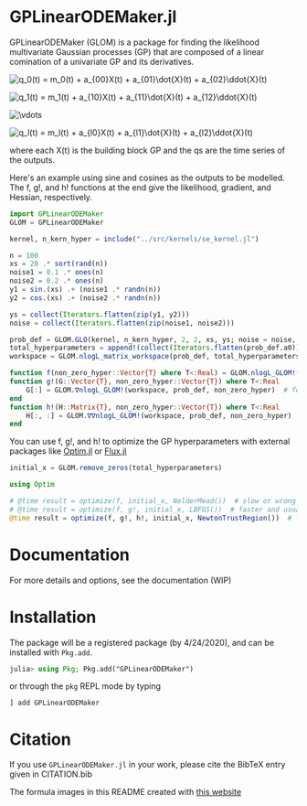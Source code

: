 GPLinearODEMaker.jl
========

GPLinearODEMaker (GLOM) is a package for finding the likelihood multivariate Gaussian processes (GP) that are composed of a linear comination of a univariate GP and its derivatives.

![q_0(t) = m_0(t) + a_{00}X(t) + a_{01}\dot{X}(t) + a_{02}\ddot{X}(t)](https://render.githubusercontent.com/render/math?math=q_0(t)%20%3D%20m_0(t)%20%2B%20a_%7B00%7DX(t)%20%2B%20a_%7B01%7D%5Cdot%7BX%7D(t)%20%2B%20a_%7B02%7D%5Cddot%7BX%7D(t))

![q_1(t) = m_1(t) + a_{10}X(t) + a_{11}\dot{X}(t) + a_{12}\ddot{X}(t)](https://render.githubusercontent.com/render/math?math=q_1(t)%20%3D%20m_1(t)%20%2B%20a_%7B10%7DX(t)%20%2B%20a_%7B11%7D%5Cdot%7BX%7D(t)%20%2B%20a_%7B12%7D%5Cddot%7BX%7D(t))

![\vdots](https://render.githubusercontent.com/render/math?math=%5Cvdots)

![q_l(t) = m_l(t) + a_{l0}X(t) + a_{l1}\dot{X}(t) + a_{l2}\ddot{X}(t)](https://render.githubusercontent.com/render/math?math=q_l(t)%20%3D%20m_l(t)%20%2B%20a_%7Bl0%7DX(t)%20%2B%20a_%7Bl1%7D%5Cdot%7BX%7D(t)%20%2B%20a_%7Bl2%7D%5Cddot%7BX%7D(t))

where each X(t) is the building block GP and the qs are the time series of the outputs.

Here's an example using sine and cosines as the outputs to be modelled. The f, g!, and h! functions at the end give the likelihood, gradient, and Hessian, respectively.

```julia
import GPLinearODEMaker
GLOM = GPLinearODEMaker

kernel, n_kern_hyper = include("../src/kernels/se_kernel.jl")

n = 100
xs = 20 .* sort(rand(n))
noise1 = 0.1 .* ones(n)
noise2 = 0.2 .* ones(n)
y1 = sin.(xs) .+ (noise1 .* randn(n))
y2 = cos.(xs) .+ (noise2 .* randn(n))

ys = collect(Iterators.flatten(zip(y1, y2)))
noise = collect(Iterators.flatten(zip(noise1, noise2)))

prob_def = GLOM.GLO(kernel, n_kern_hyper, 2, 2, xs, ys; noise = noise, a0=[[1. 0.1];[0.1 1]])
total_hyperparameters = append!(collect(Iterators.flatten(prob_def.a0)), [10])
workspace = GLOM.nlogL_matrix_workspace(prob_def, total_hyperparameters)

function f(non_zero_hyper::Vector{T} where T<:Real) = GLOM.nlogL_GLOM!(workspace, prob_def, non_zero_hyper)  # feel free to add priors here to optimize on the posterior!
function g!(G::Vector{T}, non_zero_hyper::Vector{T}) where T<:Real
    G[:] = GLOM.∇nlogL_GLOM!(workspace, prob_def, non_zero_hyper)  # feel free to add priors here to optimize on the posterior!
end
function h!(H::Matrix{T}, non_zero_hyper::Vector{T}) where T<:Real
    H[:, :] = GLOM.∇∇nlogL_GLOM!(workspace, prob_def, non_zero_hyper)  # feel free to add priors here to optimize on the posterior!
end
```

You can use f, g!, and h! to optimize the GP hyperparameters with external packages like [Optim.jl](https://github.com/JuliaNLSolvers/Optim.jl) or [Flux.jl](https://github.com/FluxML/Flux.jl)

```julia
initial_x = GLOM.remove_zeros(total_hyperparameters)

using Optim

# @time result = optimize(f, initial_x, NelderMead())  # slow or wrong
# @time result = optimize(f, g!, initial_x, LBFGS())  # faster and usually right
@time result = optimize(f, g!, h!, initial_x, NewtonTrustRegion())  # fastest and usually right
```

# Documentation

For more details and options, see the documentation (WIP)

# Installation

The package will be a registered package (by 4/24/2020), and can be installed with `Pkg.add`.

```julia
julia> using Pkg; Pkg.add("GPLinearODEMaker")
```
or through the `pkg` REPL mode by typing
```
] add GPLinearODEMaker
```


# Citation

If you use `GPLinearODEMaker.jl` in your work, please cite the BibTeX entry given in CITATION.bib

The formula images in this README created with [this website](https://alexanderrodin.com/github-latex-markdown/)
